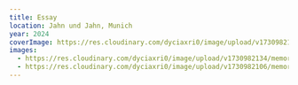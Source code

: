 ```yaml
---
title: Essay
location: Jahn und Jahn, Munich
year: 2024
coverImage: https://res.cloudinary.com/dyciaxri0/image/upload/v1730982148/memory/img10_xecpym.jpg
images:
  - https://res.cloudinary.com/dyciaxri0/image/upload/v1730982134/memory/img4-cover_h1f7r7.jpg
  - https://res.cloudinary.com/dyciaxri0/image/upload/v1730982106/memory/img9_ihevii.jpg
---
```

